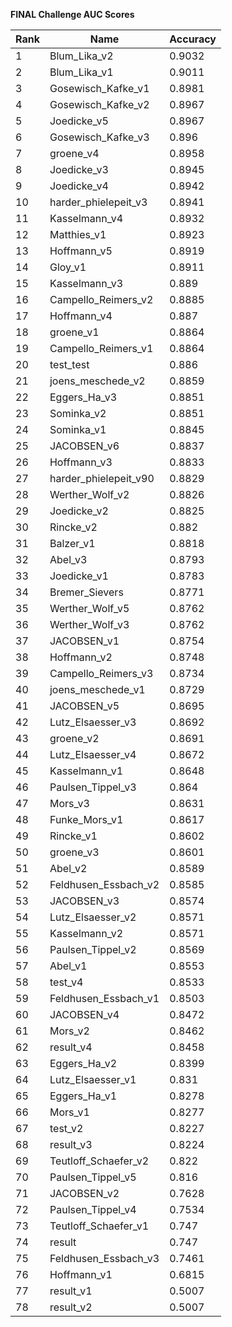 **FINAL Challenge AUC Scores**


|Rank|Name|Accuracy|
|----|-----|---|
|1|Blum_Lika_v2|0.9032| 
|2|Blum_Lika_v1|0.9011| 
|3|Gosewisch_Kafke_v1|0.8981| 
|4|Gosewisch_Kafke_v2|0.8967| 
|5|Joedicke_v5|0.8967| 
|6|Gosewisch_Kafke_v3|0.896| 
|7|groene_v4|0.8958| 
|8|Joedicke_v3|0.8945| 
|9|Joedicke_v4|0.8942| 
|10|harder_phielepeit_v3|0.8941| 
|11|Kasselmann_v4|0.8932| 
|12|Matthies_v1|0.8923| 
|13|Hoffmann_v5|0.8919| 
|14|Gloy_v1|0.8911| 
|15|Kasselmann_v3|0.889| 
|16|Campello_Reimers_v2|0.8885| 
|17|Hoffmann_v4|0.887| 
|18|groene_v1|0.8864| 
|19|Campello_Reimers_v1|0.8864| 
|20|test_test|0.886| 
|21|joens_meschede_v2|0.8859| 
|22|Eggers_Ha_v3|0.8851| 
|23|Sominka_v2|0.8851| 
|24|Sominka_v1|0.8845| 
|25|JACOBSEN_v6|0.8837| 
|26|Hoffmann_v3|0.8833| 
|27|harder_phielepeit_v90|0.8829| 
|28|Werther_Wolf_v2|0.8826| 
|29|Joedicke_v2|0.8825| 
|30|Rincke_v2|0.882| 
|31|Balzer_v1|0.8818| 
|32|Abel_v3|0.8793| 
|33|Joedicke_v1|0.8783| 
|34|Bremer_Sievers|0.8771| 
|35|Werther_Wolf_v5|0.8762| 
|36|Werther_Wolf_v3|0.8762| 
|37|JACOBSEN_v1|0.8754| 
|38|Hoffmann_v2|0.8748| 
|39|Campello_Reimers_v3|0.8734| 
|40|joens_meschede_v1|0.8729| 
|41|JACOBSEN_v5|0.8695| 
|42|Lutz_Elsaesser_v3|0.8692| 
|43|groene_v2|0.8691| 
|44|Lutz_Elsaesser_v4|0.8672| 
|45|Kasselmann_v1|0.8648| 
|46|Paulsen_Tippel_v3|0.864| 
|47|Mors_v3|0.8631| 
|48|Funke_Mors_v1|0.8617| 
|49|Rincke_v1|0.8602| 
|50|groene_v3|0.8601| 
|51|Abel_v2|0.8589| 
|52|Feldhusen_Essbach_v2|0.8585| 
|53|JACOBSEN_v3|0.8574| 
|54|Lutz_Elsaesser_v2|0.8571| 
|55|Kasselmann_v2|0.8571| 
|56|Paulsen_Tippel_v2|0.8569| 
|57|Abel_v1|0.8553| 
|58|test_v4|0.8533| 
|59|Feldhusen_Essbach_v1|0.8503| 
|60|JACOBSEN_v4|0.8472| 
|61|Mors_v2|0.8462| 
|62|result_v4|0.8458| 
|63|Eggers_Ha_v2|0.8399| 
|64|Lutz_Elsaesser_v1|0.831| 
|65|Eggers_Ha_v1|0.8278| 
|66|Mors_v1|0.8277| 
|67|test_v2|0.8227| 
|68|result_v3|0.8224| 
|69|Teutloff_Schaefer_v2|0.822| 
|70|Paulsen_Tippel_v5|0.816| 
|71|JACOBSEN_v2|0.7628| 
|72|Paulsen_Tippel_v4|0.7534| 
|73|Teutloff_Schaefer_v1|0.747| 
|74|result|0.747| 
|75|Feldhusen_Essbach_v3|0.7461| 
|76|Hoffmann_v1|0.6815| 
|77|result_v1|0.5007| 
|78|result_v2|0.5007| 
